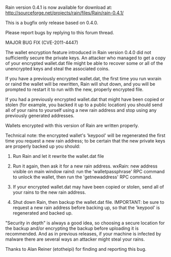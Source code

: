Rain version 0.4.1 is now available for download at:
http://sourceforge.net/projects/rain/files/Rain/rain-0.4.1/

This is a bugfix only release based on 0.4.0.

Please report bugs by replying to this forum thread.

MAJOR BUG FIX  (CVE-2011-4447)

The wallet encryption feature introduced in Rain version 0.4.0 did not sufficiently secure the private keys. An attacker who
managed to get a copy of your encrypted wallet.dat file might be able to recover some or all of the unencrypted keys and steal the
associated coins.

If you have a previously encrypted wallet.dat, the first time you run wxrain or raind the wallet will be rewritten, Rain will
shut down, and you will be prompted to restart it to run with the new, properly encrypted file.

If you had a previously encrypted wallet.dat that might have been copied or stolen (for example, you backed it up to a public
location) you should send all of your rains to yourself using a new rain address and stop using any previously generated addresses.

Wallets encrypted with this version of Rain are written properly.

Technical note: the encrypted wallet's 'keypool' will be regenerated the first time you request a new rain address; to be certain that the
new private keys are properly backed up you should:

1. Run Rain and let it rewrite the wallet.dat file

2. Run it again, then ask it for a new rain address.
wxRain: new address visible on main window
raind: run the 'walletpassphrase' RPC command to unlock the wallet,  then run the 'getnewaddress' RPC command.

3. If your encrypted wallet.dat may have been copied or stolen, send all of your rains to the new rain address.

4. Shut down Rain, then backup the wallet.dat file.
IMPORTANT: be sure to request a new rain address before backing up, so that the 'keypool' is regenerated and backed up.

"Security in depth" is always a good idea, so choosing a secure location for the backup and/or encrypting the backup before uploading it is recommended. And as in previous releases, if your machine is infected by malware there are several ways an attacker might steal your rains.

Thanks to Alan Reiner (etotheipi) for finding and reporting this bug.
